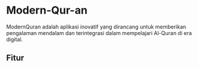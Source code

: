 # Modern-Qur-an #
ModernQuran adalah aplikasi inovatif yang dirancang untuk memberikan pengalaman mendalam dan terintegrasi dalam mempelajari Al-Quran di era digital.

## Fitur ##
